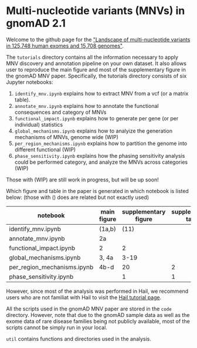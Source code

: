 # Multi-nucleotide variants (MNVs) in gnomAD 2.1

Welcome to the github page for the ["Landscape of multi-nucleotide variants in 125,748 human exomes and 15,708 genomes"](https://www.biorxiv.org/content/10.1101/573378v1). 

The `tutorials` directory contains all the information necessary to apply MNV discovery and annotation pipeline on your own dataset.
It also allows user to reproduce the main figure and most of the supplementary figure in the gnomAD MNV paper. 
Specifically, the tutorials directory consists of six Jupyter notebooks:
1. `identify_mnv.ipynb` explains how to extract MNV from a vcf (or a matrix table).
2. `annotate_mnv.ipynb` explains how to annotate the functional consequences and category of MNVs
3. `functional_impact.ipynb` explains how to generate per gene (or per individual) statistics 
4. `global_mechanisms.ipynb` explains how to analyize the generation mechanisms of MNVs, genome wide (WIP)
5. `per_region_mechanisms.ipynb` explains how to partition the genome into different functional (WIP)
6. `phase_sensitivity.ipynb` explains how the phasing sensitivity analysis could be performed
category, and analyze the MNVs across categories (WIP)

Those with (WIP) are still work in progress, but will be up soon!

Which figure and table in the paper is generated in which notebook is listed below:
(those with () does are related but not exactly used)

| notebook  | main figure  | supplementary figure  | supplementary table  |   supplementary file  |
|---|---|---|---|---|
|identify_mnv.ipynb   | (1a,b)  | (11)  |   |   |
|annotate_mnv.ipynb   | 2a  |   |   | 1  |
|functional_impact.ipynb  | 2  | 2  |   | 1  |
|global_mechanisms.ipynb  | 3, 4a  | 3-19  |   | 3  |
|per_region_mechanisms.ipynb  | 4b-d  | 20  | 2  |   |
|phase_sensitivity.ipynb  |   | 1  | 1  |   |

However, since most of the analysis was performed in Hail, we recommend users who are not familiat with Hail to visit the [Hail tutorial page](https://hail.is/docs/0.2/tutorials-landing.html).


All the scripts used in the gnomAD MNV paper are stored in the `code` directory. 
However, note that due to the gnomAD sample data as well as the exome data of rare disease families being not publicly available, 
most of the scripts cannot be simply run in your local.

`util` contains functions and directories used in the analysis.
